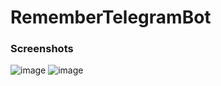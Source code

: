 # RememberTelegramBot

### Screenshots
![image](https://user-images.githubusercontent.com/102688997/161045234-a31c83c9-bc3a-4919-88c3-308b198b7d64.png)
![image](https://user-images.githubusercontent.com/102688997/161045292-cca79220-98e5-4654-9c13-d6ab9c0ad7c5.png)
